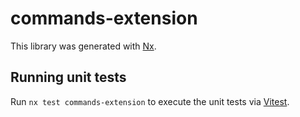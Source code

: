 # commands-extension

This library was generated with [Nx](https://nx.dev).

## Running unit tests

Run `nx test commands-extension` to execute the unit tests via [Vitest](https://vitest.dev/).
